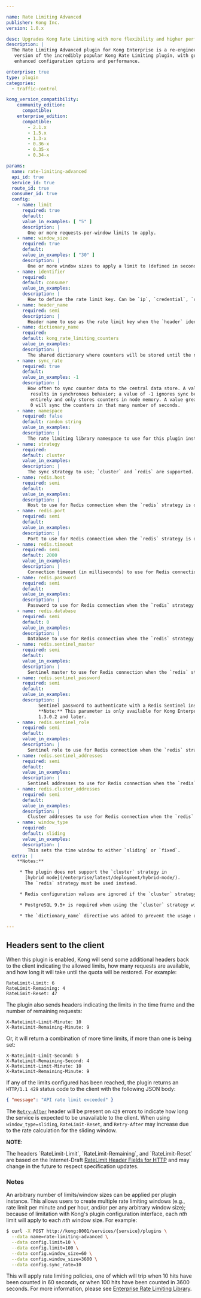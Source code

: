 ```yaml
---

name: Rate Limiting Advanced
publisher: Kong Inc.
version: 1.0.x

desc: Upgrades Kong Rate Limiting with more flexibility and higher performance
description: |
  The Rate Limiting Advanced plugin for Kong Enterprise is a re-engineered
   version of the incredibly popular Kong Rate Limiting plugin, with greatly
   enhanced configuration options and performance.

enterprise: true
type: plugin
categories:
  - traffic-control

kong_version_compatibility:
    community_edition:
      compatible:
    enterprise_edition:
      compatible:
        - 2.1.x
        - 1.5.x
        - 1.3-x
        - 0.36-x
        - 0.35-x
        - 0.34-x

params:
  name: rate-limiting-advanced
  api_id: true
  service_id: true
  route_id: true
  consumer_id: true
  config:
    - name: limit
      required: true
      default:
      value_in_examples: [ "5" ]
      description: |
        One or more requests-per-window limits to apply.
    - name: window_size
      required: true
      default:
      value_in_examples: [ "30" ]
      description: |
        One or more window sizes to apply a limit to (defined in seconds).
    - name: identifier
      required:
      default: consumer
      value_in_examples:
      description: |
        How to define the rate limit key. Can be `ip`, `credential`, `consumer`, `service`, or `header`.
    - name: header_name
      required: semi
      description: |
        Header name to use as the rate limit key when the `header` identifier is defined.
    - name: dictionary_name
      required:
      default: kong_rate_limiting_counters
      value_in_examples:
      description: |
        The shared dictionary where counters will be stored until the next sync cycle.
    - name: sync_rate
      required: true
      default:
      value_in_examples: -1
      description: |
        How often to sync counter data to the central data store. A value of 0
         results in synchronous behavior; a value of -1 ignores sync behavior
         entirely and only stores counters in node memory. A value greater than
         0 will sync the counters in that many number of seconds.
    - name: namespace
      required: false
      default: random string
      value_in_examples:
      description: |
        The rate limiting library namespace to use for this plugin instance. Counter data and sync configuration is shared in a namespace.
    - name: strategy
      required:
      default: cluster
      value_in_examples:
      description: |
        The sync strategy to use; `cluster` and `redis` are supported. Hybrid mode does not support the `cluster` strategy.
    - name: redis.host
      required: semi
      default:
      value_in_examples:
      description: |
        Host to use for Redis connection when the `redis` strategy is defined.
    - name: redis.port
      required: semi
      default:
      value_in_examples:
      description: |
        Port to use for Redis connection when the `redis` strategy is defined.
    - name: redis.timeout
      required: semi
      default: 2000
      value_in_examples:
      description: |
        Connection timeout (in milliseconds) to use for Redis connection when the `redis` strategy is defined.
    - name: redis.password
      required: semi
      default:
      value_in_examples:
      description: |
        Password to use for Redis connection when the `redis` strategy is defined. If undefined, no AUTH commands are sent to Redis.
    - name: redis.database
      required: semi
      default: 0
      value_in_examples:
      description: |
        Database to use for Redis connection when the `redis` strategy is defined.
    - name: redis.sentinel_master
      required: semi
      default:
      value_in_examples:
      description: |
        Sentinel master to use for Redis connection when the `redis` strategy is defined. Defining this value implies using Redis Sentinel.
    - name: redis.sentinel_password
      required: semi
      default:
      value_in_examples:
      description: |
            Sentinel password to authenticate with a Redis Sentinel instance.
            **Note:** This parameter is only available for Kong Enterprise versions
            1.3.0.2 and later.
    - name: redis.sentinel_role
      required: semi
      default:
      value_in_examples:
      description: |
        Sentinel role to use for Redis connection when the `redis` strategy is defined. Defining this value implies using Redis Sentinel.
    - name: redis.sentinel_addresses
      required: semi
      default:
      value_in_examples:
      description: |
        Sentinel addresses to use for Redis connection when the `redis` strategy is defined. Defining this value implies using Redis Sentinel.
    - name: redis.cluster_addresses
      required: semi
      default:
      value_in_examples:
      description: |
        Cluster addresses to use for Redis connection when the `redis` strategy is defined. Defining this value implies using Redis cluster.
    - name: window_type
      required:
      default: sliding
      value_in_examples:
      description: |
        This sets the time window to either `sliding` or `fixed`.
  extra: |
    **Notes:**

     * The plugin does not support the `cluster` strategy in
       [hybrid mode](/enterprise/latest/deployment/hybrid-mode/).
       The `redis` strategy must be used instead.

     * Redis configuration values are ignored if the `cluster` strategy is used.

     * PostgreSQL 9.5+ is required when using the `cluster` strategy with `postgres` as the backing Kong cluster data store. This requirement varies from the PostgreSQL 9.4+ requirement as described in the <a href="/install/source">Kong Community Edition documentation</a>.

     * The `dictionary_name` directive was added to prevent the usage of the `kong` shared dictionary, which could lead to `no memory` errors.

---
```


## Headers sent to the client

When this plugin is enabled, Kong will send some additional headers back to the client indicating the allowed limits, how many requests are available, and how long it will take until the quota will be restored. For example:

```
RateLimit-Limit: 6
RateLimit-Remaining: 4
RateLimit-Reset: 47
```

The plugin also sends headers indicating the limits in the time frame and the number of remaining requests:

```
X-RateLimit-Limit-Minute: 10
X-RateLimit-Remaining-Minute: 9
```

Or, it will return a combination of more time limits, if more than one is being set:

```
X-RateLimit-Limit-Second: 5
X-RateLimit-Remaining-Second: 4
X-RateLimit-Limit-Minute: 10
X-RateLimit-Remaining-Minute: 9
```

If any of the limits configured has been reached, the plugin returns an `HTTP/1.1 429` status code to the client with the following JSON body:

```json
{ "message": "API rate limit exceeded" }
```

The [`Retry-After`] header will be present on `429` errors to indicate how long the service is expected to be unavailable to the client. When using `window_type=sliding`, `RateLimit-Reset`, and `Retry-After` may increase due to the rate calculation for the sliding window.

**NOTE**:

<div class="alert alert-warning">
The headers `RateLimit-Limit`, `RateLimit-Remaining`, and `RateLimit-Reset` are based on the Internet-Draft <a href="https://tools.ietf.org/html/draft-polli-ratelimit-headers-02">RateLimit Header Fields for HTTP</a> and may change in the future to respect specification updates.
</div>

### Notes

An arbitrary number of limits/window sizes can be applied per plugin instance. This allows users to create multiple rate limiting windows (e.g., rate limit per minute and per hour, and/or per any arbitrary window size); because of limitation with Kong's plugin configuration interface, each *nth* limit will apply to each *nth* window size. For example:

```bash
$ curl -X POST http://kong:8001/services/{service}/plugins \
  --data name=rate-limiting-advanced \
  --data config.limit=10 \
  --data config.limit=100 \
  --data config.window_size=60 \
  --data config.window_size=3600 \
  --data config.sync_rate=10
```

This will apply rate limiting policies, one of which will trip when 10 hits have been counted in 60 seconds, or when 100 hits have been counted in 3600 seconds. For more information, please see [Enterprise Rate Limiting Library](https://docs.konghq.com/enterprise/references/rate-limiting/).

[`Retry-After`]: https://tools.ietf.org/html/rfc7231#section-7.1.3
